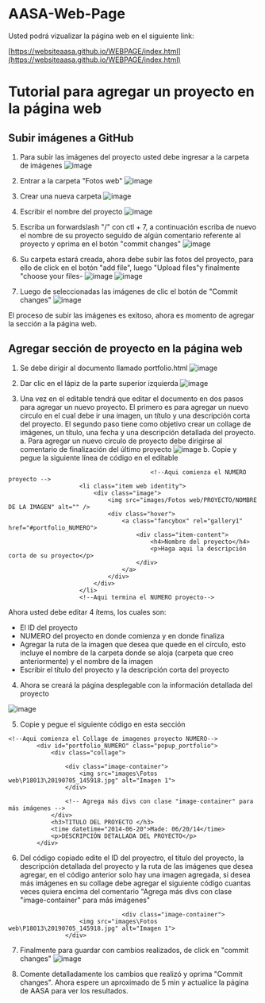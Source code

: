 # AASA-Web-Page

Usted podrá vizualizar la página web en el siguiente link:

[https://websiteaasa.github.io/WEBPAGE/index.html](https://websiteaasa.github.io/WEBPAGE/index.html)


# Tutorial para agregar un proyecto en la página web
## Subir imágenes a GitHub

1. Para subir las imágenes del proyecto usted debe ingresar a la carpeta de imágenes
   ![image](https://github.com/psmedinadi22/AASA-Web-Page/assets/64180738/4b074a0b-288f-48b0-915d-3b95d2165d15)

2. Entrar a la carpeta "Fotos web"
   ![image](https://github.com/psmedinadi22/AASA-Web-Page/assets/64180738/bedf6128-7c17-472f-9893-70d6a43996e0)
   
3. Crear una nueva carpeta 
   ![image](https://github.com/psmedinadi22/AASA-Web-Page/assets/64180738/269d5ba2-9295-4612-b3d3-fd18d4b2dfeb)
4. Escribir el nombre del proyecto
   ![image](https://github.com/psmedinadi22/AASA-Web-Page/assets/64180738/475c05d4-e041-4310-91a4-91c17cce4b15)
5. Escriba un forwardslash "/" con ctl + 7, a continuación escriba de nuevo el nombre de su proyecto seguido de algún comentario referente al proyecto y oprima en el botón "commit changes"
![image](https://github.com/psmedinadi22/AASA-Web-Page/assets/64180738/e7be9111-ca15-4022-a98b-2c4f83046b0d)
6. Su carpeta estará creada, ahora debe subir las fotos del proyecto, para ello de click en el botón "add file", luego "Upload files"y finalmente "choose your files-
 ![image](https://github.com/psmedinadi22/AASA-Web-Page/assets/64180738/f7d05f7c-218c-4e4f-b250-596ee5447c16)
![image](https://github.com/psmedinadi22/AASA-Web-Page/assets/64180738/a9d0ec60-7338-4ab4-9521-6a0fc6756843)

7. Luego de seleccionadas las imágenes de clic el botón de "Commit changes"
   ![image](https://github.com/psmedinadi22/AASA-Web-Page/assets/64180738/6e8311b4-f616-4763-aba8-f45ef6c2561f)


El proceso de subir las imágenes es exitoso, ahora es momento de agregar la sección a la página web.

## Agregar sección de proyecto en la página web


1. Se debe dirigir al documento llamado portfolio.html
   ![image](https://github.com/psmedinadi22/AASA-Web-Page/assets/64180738/98be6f96-2488-47b5-97be-be0c3d3ecff8)


2. Dar clic en el lápiz de la parte superior izquierda
   ![image](https://github.com/psmedinadi22/AASA-Web-Page/assets/64180738/9f1b0e41-bcfa-44ec-85f5-6cbbbab2fff8)

3. Una vez en el editable tendrá que editar el documento en dos pasos para agregar un nuevo proyecto. El primero es para agregar un nuevo circulo en el cual debe ir una imagen, un título y una descripción corta del proyecto. El segundo paso tiene como objetivo crear un collage de imágenes, un título, una fecha y una descripción detallada del proyecto.
   a. Para agregar un nuevo circulo de proyecto debe dirigirse al comentario de finalización del último proyecto
   ![image](https://github.com/psmedinadi22/AASA-Web-Page/assets/64180738/a1211357-a630-40bf-9abc-ef1628c9d995)
   b. Copie y pegue la siguiente línea de código en el editable

```
                                        <!--Aqui comienza el NUMERO proyecto -->
					<li class="item web identity">
						<div class="image">
							<img src="images/Fotos web/PROYECTO/NOMBRE DE LA IMAGEN" alt="" />
							<div class="hover">
								<a class="fancybox" rel="gallery1" href="#portfolio_NUMERO">
									<div class="item-content">
										<h4>Nombre del proyecto</h4>
										<p>Haga aqui la descripción corta de su proyecto</p>
									</div>
								</a>
							</div>
						</div>
					</li>
					<!--Aqui termina el NUMERO proyecto-->
```

Ahora usted debe editar 4 ítems, los cuales son:
- El ID del proyecto
- NUMERO del proyecto en donde comienza y en donde finaliza
- Agregar la ruta de la imagen que desea que quede en el círculo, esto incluye el nombre de la carpeta donde se aloja (carpeta que creo anteriormente) y el nombre de la imagen
-  Escribir el título del proyecto y la descripción corta del proyecto


4. Ahora se creará la página desplegable con la información detallada del proyecto

![image](https://github.com/psmedinadi22/AASA-Web-Page/assets/64180738/9479d0f9-3d1c-466e-86a6-c149071f8468)

5. Copie y pegue el siguiente código en esta sección 
```
<!--Aqui comienza el Collage de imagenes proyecto NUMERO-->
		<div id="portfolio_NUMERO" class="popup_portfolio">
			<div class="collage">

				<div class="image-container">
					<img src="images\Fotos web\P18013\20190705_145918.jpg" alt="Imagen 1">
				</div>

				<!-- Agrega más divs con clase "image-container" para más imágenes -->
			</div>
			<h3>TITULO DEL PROYECTO </h3>
			<time datetime="2014-06-20">Made: 06/20/14</time>
			<p>DESCRIPCIÓN DETALLADA DEL PROYECTO</p>
		</div>
```
6. Del código copiado edite el ID del proyectro, el título del proyecto, la descripción detallada del proyecto y la ruta de las imágenes que desea agregar, en el código anterior solo hay una imagen agregada, si desea más imágenes en su collage debe agregar el siguiente código cuantas veces quiera encima del comentario "Agrega más divs con clase "image-container" para más imágenes"
   
```
                                <div class="image-container">
					<img src="images\Fotos web\P18013\20190705_145918.jpg" alt="Imagen 1">
				</div>
```

7. Finalmente para guardar con cambios realizados, de click en "commit changes"
   ![image](https://github.com/psmedinadi22/AASA-Web-Page/assets/64180738/49c296a0-5dd8-407d-8098-35534b80601b)

8. Comente detalladamente los cambios que realizó y oprima "Commit changes". Ahora espere un aproximado de 5 min y actualice la página de AASA para ver los resultados.


  
